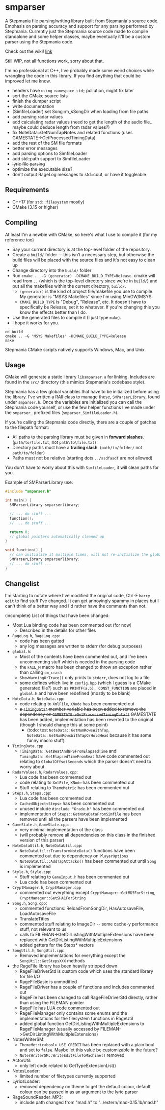 # smparser
A Stepmania file parsing/writing library built from Stepmania's source code. Emphasis on parsing accuracy and support for any parsing performed by Stepmania. Currently just the Stepmania source code made to compile standalone and some helper classes, maybe eventually it'll be a custom parser using the Stepmania code.

Check out the wiki! [link](https://github.com/barrysir/smparser/wiki)

Still WIP, not all functions work, sorry about that.

I'm no professional at C++, I've probably made some weird choices while wrangling the code in this library. If you find anything that could be improved let me know.

 * headers have `using namespace std;` pollution, might fix later
 * sort the CMake source lists
 * finish the dumper script
 * write documentation
 * (SimfileLoader) set Song::m_sSongDir when loading from file paths
 * add parsing radar values
 * add calculating radar values (need to get the length of the audio file... maybe could deduce length from radar values?)
 * fix NoteData::GetNumTapNotes and related functions (uses GAMESTATE->GetProcessedTimingData)
 * add the rest of the SM file formats
 * better error messages
 * add parsing options to SimfileLoader
 * add std::path support to SimfileLoader
 * ~~lyric file parsing~~
 * optimize the executable size?
 * don't output RageLog messages to std::cout, or have it toggleable

## Requirements
 * C++17 (for `std::filesystem` mostly)
 * CMake (3.15 or higher)

## Compiling

At least I'm a newbie with CMake, so here's what I use to compile it (for my reference too)
 * Say your current directory is at the top-level folder of the repository.
 * Create a `build/` folder -- this isn't a necessary step, but otherwise the build files will be placed with the source files and it's not easy to clean up
 * Change directory into the `build/` folder
 * Run `cmake .. -G (generator) -DCMAKE_BUILD_TYPE=Release`. cmake will read from `..` (which is the top-level directory since we're in `build/`) and put all the makefiles within the current directory, `build/`.
   * `(generator)` is the kind of project file/makefile you use to compile. My generator is "MSYS Makefiles" since I'm using MinGW/MSYS.
   * `CMAKE_BUILD_TYPE` is "Debug", "Release", etc. It doesn't have to specifically be Release, set it to whatever. If you're changing this you know the effects better than I do.
 * Use the generated files to compile it (I just type `make`).
 * I hope it works for you.

```
cd build
cmake .. -G "MSYS Makefiles" -DCMAKE_BUILD_TYPE=Release
make
```

Stepmania CMake scripts natively supports Windows, Mac, and Unix.

## Usage

CMake will generate a static library `libsmparser.a` for linking. Includes are found in the `src/` directory (this mimics Stepmania's codebase style).

Stepmania has a few global variables that have to be initialized before using the library. I've written a RAII class to manage these, `SMParserLibrary`, found under `smparser.h`. Once the variables are initialized you can call the Stepmania code yourself, or use the few helper functions I've made under the `smparser_` prefixed files (`smparser_SimfileLoader.h`).

If you're calling the Stepmania code directly, there are a couple of gotchas to the filepath format:
 * All paths to the parsing library must be given in **forward slashes**. (`path/to/file.txt`, not `path\to\file.txt`)
 * Directory paths must have a **trailing slash**. (`path/to/folder/` not `path/to/folder`)
 * Paths must not be relative (starting dots `../asdfasdf` are not allowed)

You don't have to worry about this with `SimfileLoader`, it will clean paths for you.

Example of SMParserLibrary use:
```c++
#include "smparser.h"

int main() {
  SMParserLibrary smparserlibrary;

  // ... do stuff ...
  function();
  // ... do stuff ...

  return 0;
  // global pointers automatically cleaned up
}

void function() {
  // can initialize it multiple times, will not re-initialize the global variables
  SMParserLibrary smparserlibrary;
  // ... do stuff ...
}
```


## Changelist
I'm starting to notate where I've modified the original code, Ctrl-F `barry edit` to find stuff I've changed. It can get annoyingly spammy in places but I can't think of a better way and I'd rather have the comments than not.

(incomplete) List of things that have been changed:
 * Most Lua binding code has been commented out (for now)
   * Described in the details for other files
 * `RageLog.h`, `RageLog.cpp`:
   * code has been gutted
   * any log messages are written to stderr (for debug purposes)
 * `global.h`:
   * Most of the contents have been commented out, and I've been uncommenting stuff which is needed in the parsing code
   * the `FAIL_M` macro has been changed to throw an exception rather than calling `sm_crash`
   * `ShowWarningOrTrace()` only prints to `stderr`, does not log to a file
   * some defines which live in `config.hpp` (which I guess is a CMake generated file?) such as `PRINTF(a,b), CONST_FUNCTION` are placed in `global.h` and have been redefined (mostly to be blank)
 * `NoteData.h`, `NoteData.cpp`:
   * code relating to `XmlFile`, `XNode` has been commented out
   * ~~a `TimingData*` member variable has been added to remove the dependency on `GAMESTATE->GetProcessedTimingData()`~~ GAMESTATE has been added, implementation has been reverted to the original (though I should change this at some point)
     * (todo: test `NoteData::GetNumRowsWithTap`, `NoteData::GetNumRowsWithTapOrHoldHead` because it has some funny macro stuff)
 * `TimingData.cpp`
   * `TimingData::GetBeatAndBPSFromElapsedTime` and `TimingData::GetElapsedTimeFromBeat` have code commented out relating to `GlobalOffsetSeconds` which the parser doesn't need to worry about
 * `RadarValues.h`, `RadarValues.cpp`:
   * Lua code has been commented out
   * code relating to `XmlFile`, `XNode` has been commented out
   * Stuff relating to `ThemeMetric` has been commented out
 * `Steps.h`, `Steps.cpp`:
   * Lua code has been commented out
   * `CachedObject<Steps>` has been commented out
   * unused include `#include "Grade.h"` has been commented out
   * implementation of `Steps::GetNoteDataFromSimfile` has been removed until all the parsers have been implemented
 * `GameState.h`, `GameState.cpp`:
   * very minimal implementation of the class
   * (will probably remove all dependencies on this class in the finished version of this parser)
 * `NoteDataUtil.h`, `NoteDataUtil.cpp`:
   * `NoteDataUtil::TransformNoteData()` functions have been commented out due to dependency on `PlayerOptions`
   * `NoteDataUtil::AddTapAttacks()` has been commented out until `Song` is implemented
 * `Style.h`, `Style.cpp`:
   * Stuff relating to `GameInput.h` has been commented out
   * Lua code has been commented out
 * `CryptManager.h`, `CryptManager.cpp`
   * commented out everything except `CryptManager::GetMD5ForString`, `CryptManager::GetSHA1ForString`
 * `Song.h`, `Song.cpp`:
   * commented functions: ReloadFromSongDir, HasAutosaveFile, LoadAutosaveFile
   * TranslateTitles
   * commented stuff relating to ImageDir -- some cache-y performance stuff, not relevant to us
   * calls to FILEMAN->GetDirListingWithMultipleExtensions have been replaced with GetDirListingWithMultipleExtensions
   * added getters for the Steps* vectors
 * `SongUtil.h`, `SongUtil.cpp`:
   * Removed implementations for everything except the `SongUtil::GetStepsXXX` methods
 * the RageFile library has been heavily stripped down
   * RageFileDriverStd is custom code which uses the standard library for file I/O
   * RageFileBasic is unmodified
   * RageFileDriver has a couple of functions and includes commented out
   * RageFile has been changed to call RageFileDriverStd directly, rather than using the FILEMAN pointer
   * RageFile has LUA code commented out
   * RageFileManager only contains some enums and the implementations for the filesystem functions in RageUtil
   * added global function GetDirListingWithMultipleExtensions to RageFileManager (usually accessed by FILEMAN->GetDirListingWithMultipleExtensions)
 * NotesWriterSM:
   * `ThemeMetric<bool> USE_CREDIT` has been replaced with a plain bool and set to `false`. Maybe let this value be customizable in the future?
   * `NotesWriterSM::WriteEditFileToMachine()` removed
 * ActorUtil:
   * only left code related to GetTypeExtensionList()
 * NotesLoader:
   * limited number of filetypes currently supported
 * LyricsLoader:
   * removed dependency on theme to get the default colour, default colour can be passed in as an argument to the lyric parser
 * RageSoundReader_MP3:
   * include path changed from "mad.h" to "../extern/mad-0.15.1b/mad.h"